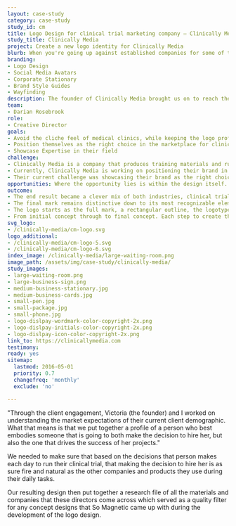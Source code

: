```yaml
---
layout: case-study
category: case-study
study_id: cm
title: Logo Design for clinical trial marketing company — Clinically Media
study_title: Clinically Media
project: Create a new logo identity for Clinically Media
blurb: When you're going up against established companies for some of the biggest clients with really high stakes, you need to be confident and relevant, yet you need to stand out enough to get noticed. We wanted to focus on showcasing Clinically Media’s brand as the right choice to Medical directors or VPs of clinical operations. Their services provide a very thought out and data focused approach to clinical trial recruiting campaigns for smaller biotech's and startups who are making a difference in the world.
branding:
- Logo Design
- Social Media Avatars
- Corporate Stationary
- Brand Style Guides
- Wayfinding
description: The founder of Clinically Media brought us on to reach their goal of repositioning themselves as the right choice within their market.
team:
- Darian Rosebrook
role:
- Creative Director
goals:
- Avoid the cliche feel of medical clinics, while keeping the logo professional and within reach of the industry
- Position themselves as the right choice in the marketplace for clinical research trials
- Showcase Expertise in their field
challenge:
- Clinically Media is a company that produces training materials and run recruitment campaigns for clinical research trials.
- Currently, Clinically Media is working on positioning their brand in order to be running alongside their competition rather than behind it.
- Their current challenge was showcasing their brand as the right choice to Medical directors or VPs of clinical operations who deal with federal regulations, vast marketplace competition, and medical related information and products most of the day.
opportunities: Where the opportunity lies is within the design itself. We need something that both blended in, but drew enough attention from the mainstream design aesthetic that fills most of the intended market's intake of information. We sought out to fulfill that need for something different, but within the space.
outcome:
- The end result became a clever mix of both industries, clinical trials and marketing with small hidden elements tying the initals back into the icons. This design has been vetted up against those of the industry leaders and allows the logo to remain a prominent choice within the industry, along with tying their expertise within the familiar ecosystem of rivaling brands.
- The final mark remains distinctive down to its most recognizable elements. With consideration to various mediums that the logo design will be applied to, as the display size reduces in size, the detail of the logo reduces until the most distinctive parts remain.
- The logo starts as the full mark, a rectangular outline, the logotype 'Clinically Media', and the bar graph remain as the full lockup. The secondary mark of the outine, the initial 'C' and the bar graph, all down to the outer line and bar graph which doubles as the initials 'C' and 'M'.
- From initial concept through to final concept. Each step to create the line-work, the bar graph 'M', and  the choice of typeface blend both the familiarity of the clinical trial market to appealing to their need for data driven results when hiring companies to facilitate their recruitment campaigns.
svg_logo:
- /clinically-media/cm-logo.svg
logo_additional:
- /clinically-media/cm-logo-5.svg
- /clinically-media/cm-logo-6.svg
index_image: /clinically-media/large-waiting-room.png
image_path: /assets/img/case-study/clinically-media/
study_images:
- large-waiting-room.png
- large-business-sign.png
- medium-business-stationary.jpg
- medium-business-cards.jpg
- small-pen.jpg
- small-package.jpg
- small-phone.jpg
- logo-dislpay-wordmark-color-copyright-2x.png
- logo-dislpay-initials-color-copyright-2x.png
- logo-dislpay-icon-color-copyright-2x.png
link_to: https://clinicallymedia.com
testimony:
ready: yes
sitemap:
  lastmod: 2016-05-01
  priority: 0.7
  changefreq: 'monthly'
  exclude: 'no'

---
```

"Through the client engagement, Victoria (the founder) and I worked on understanding the market expectations of their current client demographic. What that means is that we put together a profile of a person who best embodies someone that is going to both make the decision to hire her, but also the one that drives the success of her projects."

We needed to make sure that based on the decisions that person makes each day to run their clinical trial, that making the decision to hire her is as sure fire and natural as the other companies and products they use during their daily tasks.

Our resulting design then put together a research file of all the materials and companies that these directors come across which served as a quality filter for any concept designs that So Magnetic came up with during the development of the logo design.

